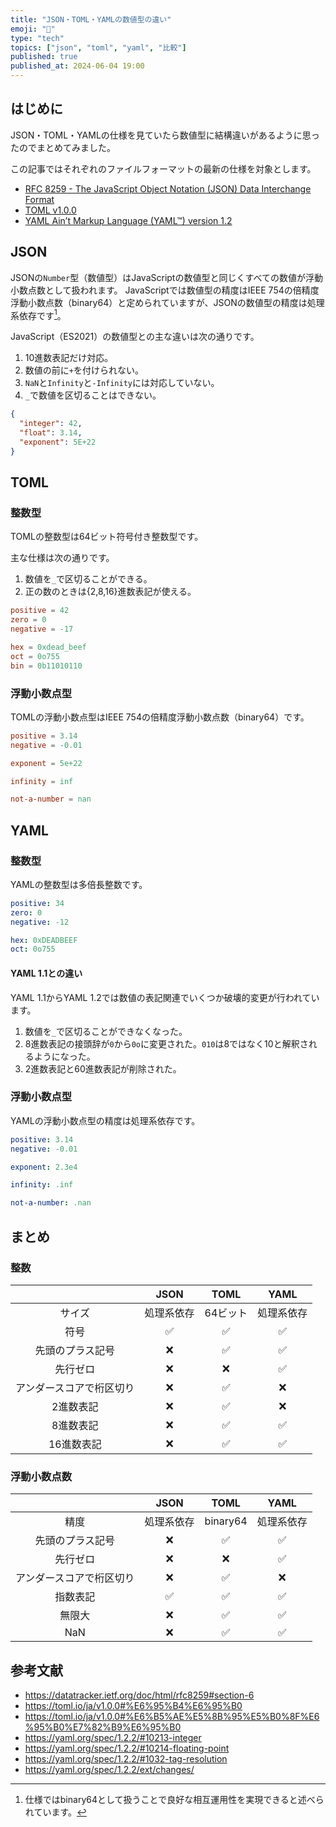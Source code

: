 ```yaml
---
title: "JSON・TOML・YAMLの数値型の違い"
emoji: "🔢"
type: "tech"
topics: ["json", "toml", "yaml", "比較"]
published: true
published_at: 2024-06-04 19:00
---
```


## はじめに

JSON・TOML・YAMLの仕様を見ていたら数値型に結構違いがあるように思ったのでまとめてみました。

この記事ではそれぞれのファイルフォーマットの最新の仕様を対象とします。

- [RFC 8259 - The JavaScript Object Notation (JSON) Data Interchange Format](https://datatracker.ietf.org/doc/html/rfc8259)
- [TOML v1.0.0](https://toml.io/ja/v1.0.0)
- [YAML Ain’t Markup Language (YAML™) version 1.2](https://yaml.org/spec/1.2.2/)

## JSON

JSONの`Number`型（数値型）はJavaScriptの数値型と同じくすべての数値が浮動小数点数として扱われます。
JavaScriptでは数値型の精度はIEEE 754の倍精度浮動小数点数（binary64）と定められていますが、JSONの数値型の精度は処理系依存です[^1]。

JavaScript（ES2021）の数値型との主な違いは次の通りです。

1. 10進数表記だけ対応。
2. 数値の前に`+`を付けられない。
3. `NaN`と`Infinity`と`-Infinity`には対応していない。
4. `_`で数値を区切ることはできない。

```json:number.json
{
  "integer": 42,
  "float": 3.14,
  "exponent": 5E+22
}
```

## TOML

### 整数型

TOMLの整数型は64ビット符号付き整数型です。

主な仕様は次の通りです。

1. 数値を`_`で区切ることができる。
2. 正の数のときは{2,8,16}進数表記が使える。

```toml:integer.toml
positive = 42
zero = 0
negative = -17

hex = 0xdead_beef
oct = 0o755
bin = 0b11010110
```

### 浮動小数点型

TOMLの浮動小数点型はIEEE 754の倍精度浮動小数点数（binary64）です。

```toml:float.toml
positive = 3.14
negative = -0.01

exponent = 5e+22

infinity = inf

not-a-number = nan
```

## YAML

### 整数型

YAMLの整数型は多倍長整数です。

```yaml:integer.yaml
positive: 34
zero: 0
negative: -12

hex: 0xDEADBEEF
oct: 0o755
```

#### YAML 1.1との違い

YAML 1.1からYAML 1.2では数値の表記関連でいくつか破壊的変更が行われています。

1. 数値を`_`で区切ることができなくなった。
2. 8進数表記の接頭辞が`0`から`0o`に変更された。`010`は8ではなく10と解釈されるようになった。
3. 2進数表記と60進数表記が削除された。

### 浮動小数点型

YAMLの浮動小数点型の精度は処理系依存です。

```yaml:float.yaml
positive: 3.14
negative: -0.01

exponent: 2.3e4

infinity: .inf

not-a-number: .nan
```

## まとめ

### 整数

|                          |    JSON    |   TOML   |    YAML    |
| :----------------------: | :--------: | :------: | :--------: |
|          サイズ          | 処理系依存 | 64ビット | 処理系依存 |
|           符号           |     ✅     |    ✅    |     ✅     |
|     先頭のプラス記号     |     ❌     |    ✅    |     ✅     |
|         先行ゼロ         |     ❌     |    ❌    |     ✅     |
| アンダースコアで桁区切り |     ❌     |    ✅    |     ❌     |
|        2進数表記         |     ❌     |    ✅    |     ❌     |
|        8進数表記         |     ❌     |    ✅    |     ✅     |
|        16進数表記        |     ❌     |    ✅    |     ✅     |

### 浮動小数点数

|                          |    JSON    |   TOML   |    YAML    |
| :----------------------: | :--------: | :------: | :--------: |
|           精度           | 処理系依存 | binary64 | 処理系依存 |
|     先頭のプラス記号     |     ❌     |    ✅    |     ✅     |
|         先行ゼロ         |     ❌     |    ❌    |     ✅     |
| アンダースコアで桁区切り |     ❌     |    ✅    |     ❌     |
|         指数表記         |     ✅     |    ✅    |     ✅     |
|          無限大          |     ❌     |    ✅    |     ✅     |
|           NaN            |     ❌     |    ✅    |     ✅     |

## 参考文献

- <https://datatracker.ietf.org/doc/html/rfc8259#section-6>
- <https://toml.io/ja/v1.0.0#%E6%95%B4%E6%95%B0>
- <https://toml.io/ja/v1.0.0#%E6%B5%AE%E5%8B%95%E5%B0%8F%E6%95%B0%E7%82%B9%E6%95%B0>
- <https://yaml.org/spec/1.2.2/#10213-integer>
- <https://yaml.org/spec/1.2.2/#10214-floating-point>
- <https://yaml.org/spec/1.2.2/#1032-tag-resolution>
- <https://yaml.org/spec/1.2.2/ext/changes/>

[^1]: 仕様ではbinary64として扱うことで良好な相互運用性を実現できると述べられています。
